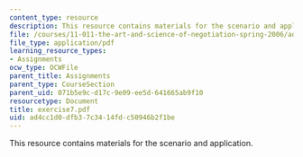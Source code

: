 ```yaml
---
content_type: resource
description: This resource contains materials for the scenario and application.
file: /courses/11-011-the-art-and-science-of-negotiation-spring-2006/ad4cc1d0dfb37c3414fdc50946b2f1be_exercise7.pdf
file_type: application/pdf
learning_resource_types:
- Assignments
ocw_type: OCWFile
parent_title: Assignments
parent_type: CourseSection
parent_uid: 071b5e9c-d17c-9e09-ee5d-641665ab9f10
resourcetype: Document
title: exercise7.pdf
uid: ad4cc1d0-dfb3-7c34-14fd-c50946b2f1be
---
```

This resource contains materials for the scenario and application.

